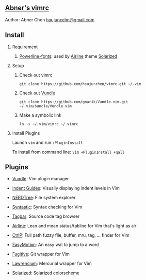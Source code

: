 ## [Abner's vimrc](https://github.com/houjunchen/vimrc)

Author: Abner Chen <houjuncehn@gmail.com>

## Install

1. Requirement

    1. [Powerline-fonts]: used by [Airline] theme [Solarized]

2. Setup

    1. Check out vimrc

        ```
        git clone https://github.com/houjunchen/vimrc.git ~/.vim
        ```

    2. Check out [Vundle]

        ```
        git clone https://github.com/gmarik/Vundle.vim.git ~/.vim/bundle/Vundle.vim
        ```

    3. Make a symbolic link

        ```
        ln -s ~/.vim/vimrc ~/.vimrc
        ```

3. Install Plugins

    Launch `vim` and run `:PluginInstall`

    To install from command line: `vim +PluginInstall +qall`

## Plugins

* [Vundle]: Vim plugin manager

* [Indent Guides]: Visually displaying indent levels in Vim

* [NERDTree]: File system explorer

* [Syntastic]: Syntax checking for Vim

* [Tagbar]: Source code tag browser

* [Airline]: Lean and mean status/tabline for Vim that's light as air

* [CtrlP]: Full path fuzzy file, buffer, mru, tag, ... finder for Vim

* [EasyMotion]: An easy wat to jump to a word

* [Fugitive]: Git wrapper for Vim

* [Lawrencium]: Mercurial wrapper for Vim

* [Solarized]: Solarized colorscheme

[Vim]:http://www.vim.org
[Git]:http://git-scm.com
[Vundle]:https://github.com/gmarik/Vundle.vim
[Powerline-Fonts]:https://github.com/Lokaltog/powerline-fonts
[Indent Guides]:https://github.com/nathanaelkane/vim-indent-guides
[NERDTree]:https://github.com/scrooloose/nerdtree
[Syntastic]:https://github.com/scrooloose/syntastic
[Tagbar]:https://github.com/majutsushi/tagbar
[Airline]:https://github.com/bling/vim-airline
[CtrlP]:https://github.com/kien/ctrlp.vim
[EasyMotion]:https://github.com/Lokaltog/vim-easymotion
[Fugitive]:https://github.com/tpope/vim-fugitive
[Lawrencium]:https://github.com/ludovicchabant/vim-lawrencium
[Solarized]:https://github.com/altercation/vim-colors-solarized
